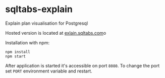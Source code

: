 # sqltabs-explain

Explain plan visualisation for Postgresql

Hosted version is located at [exlain.sqltabs.com](http://explain.sqltabs.com)o

Installation with npm:

```
npm install
npm start
```

After application is started it's accessible on port `8080`.
To change the port set `PORT` environment variable and restart.
